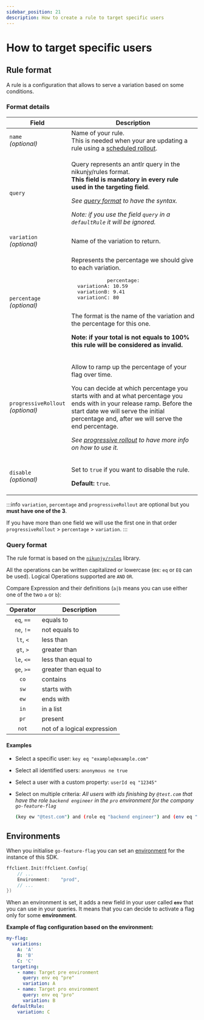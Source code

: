 ```yaml
---
sidebar_position: 21
description: How to create a rule to target specific users
---
```


# How to target specific users

## Rule format

A rule is a configuration that allows to serve a variation based on some conditions.

### Format details

<table>
  <thead>
    <tr>
      <th width="20%">Field</th>
      <th>Description</th>
    </tr>
  </thead>
  <tbody>
    <tr>
      <td><code>name</code><br/><i>(optional)</i></td>
      <td>Name of your rule.<br/>This is needed when your are updating a rule using a <a href="./rollout/scheduled">scheduled rollout</a>.</td>
    </tr>
    <tr>
      <td><code>query</code></td>
      <td>
        <p>
          Query represents an antlr query in the nikunjy/rules format.
          <br/><b>This field is mandatory in every rule used in the targeting field</b>.
        </p>
        <p><i>See <a href="#query-format">query format</a> to have the syntax.</i></p>
        <p><i>Note: if you use the field <code>query</code> in a <code>defaultRule</code> it will be ignored.</i></p>
      </td>
    </tr>
    <tr>
      <td><code>variation</code><br/><i>(optional)</i></td>
      <td>Name of the variation to return.</td>
    </tr>
    <tr>
      <td><code>percentage</code><br/><i>(optional)</i></td>
      <td>
        <p>Represents the percentage we should give to each variation.</p>
          <pre>
            percentage:<br/>  variationA: 10.59<br/>  variationB: 9.41<br/>  variationC: 80
          </pre>
        <p>The format is the name of the variation and the percentage for this one.</p>
        <p><b>Note: if your total is not equals to 100% this rule will be considered as invalid.</b></p>
      </td>
    </tr>
    <tr>
      <td><code>progressiveRollout</code><br/><i>(optional)</i></td>
      <td>
        <p>Allow to ramp up the percentage of your flag over time.</p>
        <p>
          You can decide at which percentage you starts with and at what percentage you ends with in your release ramp.
          Before the start date we will serve the initial percentage and, after we will serve the end percentage.
        </p>
        <p><i>See <a href="./rollout/progressive">progressive rollout</a> to have more info on how to use it.</i></p>
      </td>
    </tr>
    <tr>
      <td><code>disable</code><br/><i>(optional)</i></td>
      <td>
        <p>Set to <code>true</code> if you want to disable the rule.</p>
        <p><b>Default:</b> <code>true</code>.</p>
      </td>
    </tr>
  </tbody>
</table>

:::info
`variation`, `percentage` and `progressiveRollout` are optional but you **must have one of the 3**.

If you have more than one field we will use the first one in that order
`progressiveRollout` > `percentage` > `variation`.
:::

### Query format

The rule format is based on the [`nikunjy/rules`](https://github.com/nikunjy/rules) library.

All the operations can be written capitalized or lowercase (ex: `eq` or `EQ` can be used).
Logical Operations supported are `AND` `OR`.

Compare Expression and their definitions (`a|b` means you can use either one of the two `a` or `b`):

|  Operator  | Description                 |
| :--------: | --------------------------- |
| `eq`, `==` | equals to                   |
| `ne`, `!=` | not equals to               |
| `lt`, `<`  | less than                   |
| `gt`, `>`  | greater than                |
| `le`, `<=` | less than equal to          |
| `ge`, `>=` | greater than equal to       |
|    `co`    | contains                    |
|    `sw`    | starts with                 |
|    `ew`    | ends with                   |
|    `in`    | in a list                   |
|    `pr`    | present                     |
|   `not`    | not of a logical expression |

#### Examples

- Select a specific user: `key eq "example@example.com"`
- Select all identified users: `anonymous ne true`
- Select a user with a custom property: `userId eq "12345"`
- Select on multiple criteria:
  _All users with ids finishing by `@test.com` that have the role `backend engineer` in the `pro` environment for the
  company `go-feature-flag`_

  ```bash
  (key ew "@test.com") and (role eq "backend engineer") and (env eq "pro") and (company eq "go-feature-flag")
  ```

## Environments

When you initialise `go-feature-flag` you can set an [environment](../go_module/configuration/#option_environment) for the instance of this SDK.

```go linenums="1"
ffclient.Init(ffclient.Config{
    // ...
    Environment:    "prod",
    // ...
})
```

When an environment is set, it adds a new field in your user called **`env`** that you can use in your queries.
It means that you can decide to activate a flag only for some **environment**.

**Example of flag configuration based on the environment:**

```yaml
my-flag:
  variations:
    A: 'A'
    B: 'B'
    C: 'C'
  targeting:
    - name: Target pre environment
      query: env eq "pre"
      variation: A
    - name: Target pro environment
      query: env eq "pro"
      variation: B
  defaultRule:
    variation: C
```
